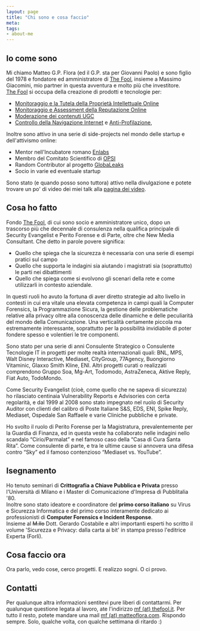 ```yaml
---
layout: page
title: "Chi sono e cosa faccio"
meta: 
tags: 
- about-me
---
```

## Io come sono

Mi chiamo Matteo G.P. Flora (ed il G.P. sta per Giovanni Paolo) e sono figlio del 1978 e fondatore ed amministratore di [The Fool][1], insieme a Massimo Giacomini, mio partner in questa avventura e molto più che investitore.  
[The Fool][1] si occupa della creazione di prodotti e tecnologie per:

* [Monitoraggio e la Tutela della Proprietà Intellettuale Online](http://thefool.it/ip)
* [Monitoraggio e Assessment della Reputazione Online](http://thefool.it/bh)
* [Moderazione dei contenuti UGC](http://conversationflow.com)
* [Controllo della Navigazione Internet](http://fooldns.com) e [Anti-Profilazione](http://fooldns.org), 

Inoltre sono attivo in una serie di side-projects nel mondo delle startup e dell'attivismo online:

* Mentor nell'Incubatore romano [Enlabs](http://enlabs.com)
* Membro del Comitato Scientifico di [OPSI](http://opsi-aip.it)
* Random Contributor al progetto [GlobaLeaks](http://globaleaks.org)
* Socio in varie ed eventuale startup

Sono stato (e quando posso sono tuttora) attivo nella divulgazione e potete trovare un po' di video dei miei talk alla [pagina dei video](/video.html).

## Cosa ho fatto

Fondo [The Fool][1], di cui sono socio e amministratore unico, dopo un trascorso più che decennale di consulenza nella qualifica principale di Security Evangelist e Perito Forense e di Parte, oltre che New Media Consultant. Che detto in parole povere significa:

* Quello che spiega che la sicurezza è necessaria con una serie di esempi pratici sul campo
* Quello che supporta le indagini sia aiutando i magistrati sia (soprattutto) le parti nei dibattimenti
* Quello che spiega come si evolvono gli scenari della rete e come utilizzarli in contesto aziendale.

In questi ruoli ho avuto la fortuna di aver diretto strategie ad alto livello in contesti in cui era vitale una elevata competenza in campi quali la Computer Forensics, la Programmazione Sicura, la gestione delle problematiche relative alla privacy oltre alla conoscenza delle dinamiche e delle peculiarità del mondo della Comunicazione. Una verticalità certamente piccola ma estremamente interessante, soprattutto per la possibilità invidiabile di poter fondere spesso e volentieri le tre componenti.  
  
Sono stato per una serie di anni Consulente Strategico o Consulente Tecnologie IT in progetti per molte realtà internazionali quali: BNL, MPS, Walt Disney Interactive, Mediaset, CityGroup, 77Agency, Buongiorno Vitaminic, Glaxxo Smith Kline, ENI. Altri progetti curati o realizzati comprendono Gruppo Soa, Mg-Art, Todomodo, AstraZeneca, Aktive Reply, Fiat Auto, TodoMondo.  
  
Come Security Evangelist (cioè, come quello che ne sapeva di sicurezza) ho rilasciato centinaia Vulnerability Reports e Advisories con certa regolarità, e dal 1999 al 2008 sono stato impegnato nel ruolo di Security Auditor con clienti del calibro di Poste Italiane S&S, EDS, ENI, Spike Reply, Mediaset, Ospedale San Raffaele e varie Cliniche pubbliche e private.  
  
Ho svolto il ruolo di Perito Forense per la Magistratura, prevalentemente per la Guardia di Finanza, ed in questa veste ha collaborato nelle indagini nello scandalo “Cirio/Parmalat” e nel famoso caso della “Casa di Cura Santa Rita”. Come consulente di parte, e tra le ultime cause si annovera una difesa contro “Sky” ed il famoso contenzioso “Mediaset vs. YouTube”.  

## Isegnamento

Ho tenuto seminari di **Crittografia a Chiave Pubblica e Privata** presso l'Università di Milano e i Master di Comunicazione d'Impresa di Pubblitalia '80.  
Inoltre sono stato ideatore e coordinatore del **primo corso italiano** su Virus e Sicurezza Informatica e del primo corso interamente dedicato ai professionisti di **Computer Forensics e Incident Response**.  
Insieme al <s>M.llo</s> Dott. Gerardo Costabile e altri importanti esperti ho scritto il volume 'Sicurezza e Privacy: dalla carta ai bit' in stampa presso l'editrice Experta (Forlì).

## Cosa faccio ora

Ora parlo, vedo cose, cerco progetti. E realizzo sogni. O ci provo.  

## Contatti

Per qualunque altra informazioni sentitevi pure liberi di contattarmi. Per qualunque questione legata al lavoro, ate l'indirizzo <a href="mailto:mf@thefool.it">mf (at) thefool.it</a>. Per tutto il resto, potete mandare una mail <a href="mailto:mf@matteoflora.com">mf (at) matteoflora.com</a>. Rispondo sempre. Solo, qualche volta, con qualche settimana di ritardo :)

[1]: http://thefool.it